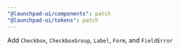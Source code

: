 ```yaml
---
"@launchpad-ui/components": patch
"@launchpad-ui/tokens": patch
---
```


Add `Checkbox`, `CheckboxGroup`, `Label`, `Form`, and `FieldError`
